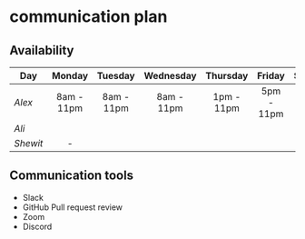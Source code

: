 # communication plan

## Availability

| Day      |   Monday   |  Tuesday   | Wednesday  |  Thursday  |   Friday   |  Saturday  | Sunday |
| -------- | :--------: | :--------: | :--------: | :--------: | :--------: | :--------: | :----: |
| _Alex_   | 8am - 11pm | 8am - 11pm | 8am - 11pm | 1pm - 11pm | 5pm - 11pm | 8am - 11pm |  off   |
| _Ali_    |            |            |            |            |            |            |        |
| _Shewit_ |     -      |            |            |            |            |            |        |

## Communication tools

- Slack
- GitHub Pull request review
- Zoom
- Discord
